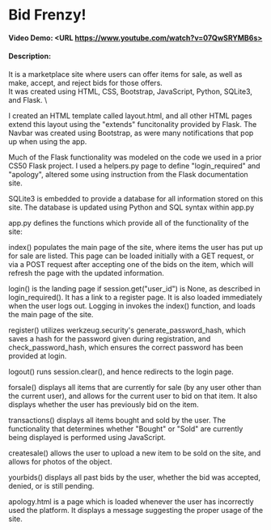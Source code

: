 # Bid Frenzy!
#### Video Demo:  <URL https://www.youtube.com/watch?v=07QwSRYMB6s>
#### Description:

It is a marketplace site where users can offer items for sale, as well as make, accept, and reject bids for those offers.\
It was created using HTML, CSS, Bootstrap, JavaScript, Python, SQLite3, and Flask. \

I created an HTML template called layout.html, and all other HTML pages extend this layout using the "extends" funcitonality provided by Flask. The Navbar was created using Bootstrap, as were many notifications that pop up when using the app.

Much of the Flask functionality was modeled on the code we used in a prior CS50 Flask project. I used a helpers.py page to define "login_required" and "apology", altered some using instruction from the Flask documentation site.

SQLite3 is embedded to provide a database for all information stored on this site. The database is updated using Python and SQL syntax within app.py

app.py defines the functions which provide all of the functionality of the site:

index() populates the main page of the site, where items the user has put up for sale are listed. This page can be loaded initially with a GET request, or via a POST request after accepting one of the bids on the item, which will refresh the page with the updated information. 

login() is the landing page if session.get("user_id") is None, as described in login_required(). It has a link to a register page. It is also loaded immediately when the user logs out. Logging in invokes the index() function, and loads the main page of the site.

register() utilizes werkzeug.security's generate_password_hash, which saves a hash for the password given during registration, and check_password_hash, which ensures the correct password has been provided at login.

logout() runs session.clear(), and hence redirects to the login page.

forsale() displays all items that are currently for sale (by any user other than the current user), and allows for the current user to bid on that item. It also displays whether the user has previously bid on the item.

transactions() displays all items bought and sold by the user. The functionality that determines whether "Bought" or "Sold" are currently being displayed is performed using JavaScript.

createsale() allows the user to upload a new item to be sold on the site, and allows for photos of the object.

yourbids() displays all past bids by the user, whether the bid was accepted, denied, or is still pending.

apology.html is a page which is loaded whenever the user has incorrectly used the platform. It displays a message suggesting the proper usage of the site.